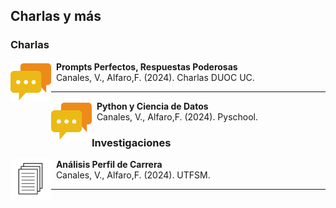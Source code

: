 ## Charlas y más

### Charlas

<p>
<a href="">
    <img src="../../images/research/talk.png"
      style="float:left; width:65px; height:65px;">
</a>
<span style="vertical-align:bottom">
&nbsp <strong>Prompts Perfectos, Respuestas Poderosas</strong> <br>
&nbsp  Canales, V., Alfaro,F. (2024). Charlas DUOC UC.
</span>
</p>

<hr size="30">

<p>
<a href="https://pyschool.cl/">
    <img src="../../images/research/talk.png"
      style="float:left; width:65px; height:65px;">
</a>
<span style="vertical-align:bottom">
&nbsp <strong>Python y Ciencia de Datos
</strong> <br>
&nbsp  Canales, V., Alfaro,F. (2024). Pyschool.
</span>
</p>

### Investigaciones

<p>
<img src="../../images/research/paper.png" alt="Smiley face image"
style="float:left; width:65px; height:65px;">
<span style="vertical-align:bottom">
&nbsp <strong> Análisis Perfil de Carrera</strong> <br>
&nbsp  Canales, V., Alfaro,F. (2024). UTFSM.
</span>
</p>

<hr size="30">